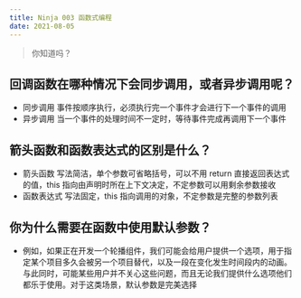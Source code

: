 ```yaml
---
title: Ninja 003 函数式编程
date: 2021-08-05
---
```


> 你知道吗？

## 回调函数在哪种情况下会同步调用，或者异步调用呢？

- 同步调用 事件按顺序执行，必须执行完一个事件才会进行下一个事件的调用
- 异步调用 当一个事件的处理时间不一定时，等待事件完成再调用下一个事件

## 箭头函数和函数表达式的区别是什么？

- 箭头函数 写法简洁，单个参数可省略括号，可以不用 return 直接返回表达式的值，this 指向由声明时所在上下文决定，不定参数可以用剩余参数接收
- 函数表达式 写法固定，this 指向调用的对象，不定参数是完整的参数列表

## 你为什么需要在函数中使用默认参数？

- 例如，如果正在开发一个轮播组件，我们可能会给用户提供一个选项，用于指定某个项目多久会被另一个项目替代，以及一段在变化发生时间段内的动画。与此同时，可能某些用户并不关心这些问题，而且无论我们提供什么选项他们都乐于使用。对于这类场景，默认参数是完美选择
